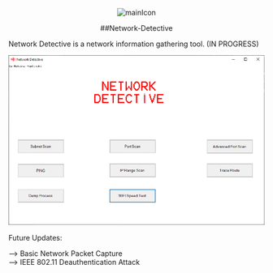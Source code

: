 

<p align="center">
  <img width="75" src="resources/Network-Detective-icon.ico" alt="mainIcon">
</p>
<p align="center">
##Network-Detective
</p>
Network Detective is a network information gathering tool. (IN PROGRESS)

![MainWindow](READMEimg/Capture.PNG)


Future Updates:

--> Basic Network Packet Capture  
--> IEEE 802.11 Deauthentication Attack
